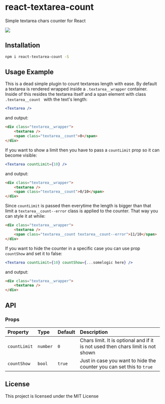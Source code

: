 # react-textarea-count

Simple textarea chars counter for React

![](https://media.giphy.com/media/3og0IQ6oGYaJDzrILS/giphy.gif)

## Installation

```bash
npm i react-textarea-count -S
```

## Usage Example

This is a dead simple plugin to count textareas length with ease. By default a textarea is rendered wrapped inside a `.textarea__wrapper` container. Inside of this resides the textarea itself and a span element with class `.textarea__count ` with the text's length:

```jsx
<Textarea />
```

and output:

```html
<div class="textarea__wrapper">
	<textarea />
	<span class="textarea__count">0</span>
</div>
```

If you want to show a limit then you have to pass a `countLimit` prop so it can become visible:

```jsx
<Textarea countLimit={10} />
```

and output:

```html
<div class="textarea__wrapper">
	<textarea />
	<span class="textarea__count">0/10</span>
</div>
```

Since `countLimit` is passed then everytime the length is bigger than that limit a `textarea__count--error` class is applied to the counter. That way you can style it at while:

```html
<div class="textarea__wrapper">
	<textarea />
	<span class="textarea__count textarea__count--error">11/10</span>
</div>
```

If you want to hide the counter in a specific case you can use prop `countShow` and set it to false:

```jsx
<Textarea countLimit={10} countShow={...somelogic here} />
```

and output:

```html
<div class="textarea__wrapper">
	<textarea />
</div>
```

## API

### Props


Property  	| 	Type		|	Default		|	  Description
:-----------------------|:-----------------------------|:--------------|:--------------------------------
`countLimit` |   `number` | `0` | Chars limit. It is optional and if it is not used then chars limit is not shown
`countShow ` | `bool` | `true` | Just in case you want to hide the counter you can set this to `true`

## License

This project is licensed under the MIT License